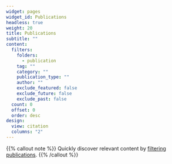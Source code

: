 ```yaml
---
widget: pages
widget_id: Publications
headless: true
weight: 20
title: Publications
subtitle: ""
content:
  filters:
    folders:
      - publication
    tag: ""
    category: ""
    publication_type: ""
    author: ""
    exclude_featured: false
    exclude_future: false
    exclude_past: false
  count: 0
  offset: 0
  order: desc
design:
  view: citation
  columns: "2"
---
```



{{% callout note %}}
Quickly discover relevant content by [filtering publications](./publication/).
{{% /callout %}}